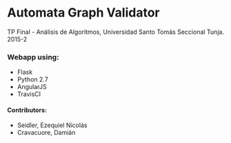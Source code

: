 # Automata Graph Validator
TP Final - Análisis de Algoritmos, Universidad Santo Tomás Seccional Tunja. 2015-2

### Webapp using:
* Flask
* Python 2.7
* AngularJS
* TravisCI

#### Contributors:
* Seidler, Ezequiel Nicolás
* Cravacuore, Damián
